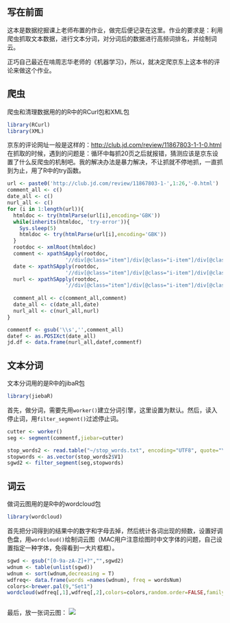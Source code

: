 ## 写在前面

这本是数据挖掘课上老师布置的作业，做完后便记录在这里。作业的要求是：利用爬虫抓取文本数据，进行文本分词，对分词后的数据进行高频词排名，并绘制词云。  

正巧自己最近在啃周志华老师的《机器学习》，所以，就决定爬京东上这本书的评论来做这个作业。   

## 爬虫

爬虫和清理数据用的的R中的RCurl包和XML包

``` R
library(RCurl)  
library(XML)
```



京东的评论网址一般是这样的：http://club.jd.com/review/11867803-1-1-0.html 在抓取的时候，遇到的问题是：循环中每抓20页之后就报错，猜测应该是京东设置了什么反爬虫的机制吧。我的解决办法是暴力解决，不让抓就不停地抓，一直抓到为止，用了R中的try函数。

``` R
url <- paste0('http://club.jd.com/review/11867803-1-',1:26,'-0.html')
comment_all <- c()
date_all <- c()
nurl_all <- c()
for (i in 1:length(url)){
  htmldoc <- try(htmlParse(url[i],encoding='GBK'))
  while(inherits(htmldoc, 'try-error')){
    Sys.sleep(5)
    htmldoc <- try(htmlParse(url[i],encoding='GBK'))
  }
  rootdoc <- xmlRoot(htmldoc)
  comment <- xpathSApply(rootdoc, 
                   '//div[@class="item"]/div[@class="i-item"]/div[@class="comment-content"]', xmlValue)
  date <- xpathSApply(rootdoc,
                   '//div[@class="item"]/div[@class="i-item"]/div[@class="o-topic"]/span[@class="date-comment"]',xmlValue)
  nurl <- xpathSApply(rootdoc,
                   '//div[@class="item"]/div[@class="i-item"]/div[@class="btns"]/a[@class="btn-reply"]', xmlGetAttr,'href')
  
  comment_all <- c(comment_all,comment)
  date_all <- c(date_all,date)
  nurl_all <- c(nurl_all,nurl)
}  

commentf <- gsub('\\s','',comment_all)
datef <- as.POSIXct(date_all)
jd.df <- data.frame(nurl_all,datef,commentf)
```

## 文本分词

文本分词用的是R中的jibaR包

``` R
library(jiebaR)
```

首先，做分词，需要先用`worker()`建立分词引擎，这里设置为默认。然后，读入停止词，用`filter_segment()`过滤停止词。

``` R
cutter <- worker()
seg <- segment(commentf,jiebar=cutter)

stop_words2 <- read.table("~/stop_words.txt", encoding="UTF8", quote="\"", comment.char="")
stopwords <- as.vector(stop_words2$V1)
sgwd2 <- filter_segment(seg,stopwords)
```



## 词云

做词云图用的是R中的wordcloud包

``` R
library(wordcloud) 
```

首先把分词得到的结果中的数字和字母去掉，然后统计各词出现的频数，设置好调色盘，用`wordcloud()`绘制词云图（MAC用户注意绘图时中文字体的问题，自己设置指定一种字体，免得看到一大片框框）。

``` R
sgwd <- gsub("[0-9a-zA-Z]+?","",sgwd2) 
wdnum <- table(unlist(sgwd)) 
wdnum <- sort(wdnum,decreasing = T) 
wdfreq<- data.frame(words =names(wdnum), freq = wordsNum)
colors<-brewer.pal(9,"Set1") 
wordcloud(wdfreq[,1],wdfreq[,2],colors=colors,random.order=FALSE,family='STKaiti') 



```

最后，放一张词云图：
![](https://raw.githubusercontent.com/mosaic92/mosaic92.github.io/master/img/wordcloud.jpeg)







